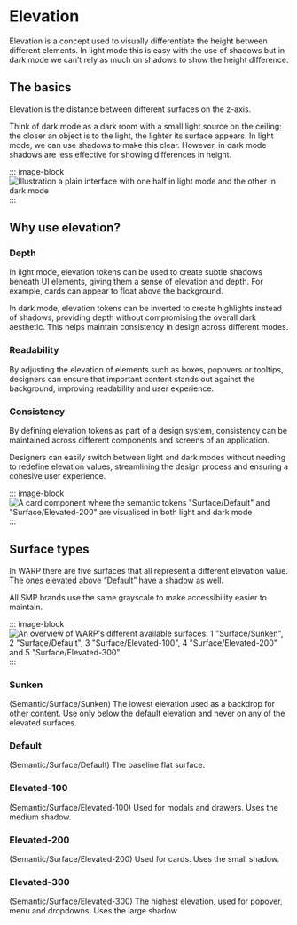 # Elevation
Elevation is a concept used to visually differentiate the height between different elements. In light mode this is easy with the use of shadows but in dark mode we can’t rely as much on shadows to show the height difference. 


## The basics
Elevation is the distance between different surfaces on the z-axis.

Think of dark mode as a dark room with a small light source on the ceiling: the closer an object is to the light, the lighter its surface appears. In light mode, we can use shadows to make this clear. However, in dark mode shadows are less effective for showing differences in height.

::: image-block
![Illustration a plain interface with one half in light mode and the other in dark mode](/images/foundations/elevation.png)
:::

## Why use elevation?
### Depth
In light mode, elevation tokens can be used to create subtle shadows beneath UI elements, giving them a sense of elevation and depth. For example, cards can appear to float above the background.

In dark mode, elevation tokens can be inverted to create highlights instead of shadows, providing depth without compromising the overall dark aesthetic. This helps maintain consistency in design across different modes.

### Readability
By adjusting the elevation of elements such as boxes, popovers or tooltips, designers can ensure that important content stands out against the background, improving readability and user experience.

### Consistency
By defining elevation tokens as part of a design system, consistency can be maintained across different components and screens of an application.

Designers can easily switch between light and dark modes without needing to redefine elevation values, streamlining the design process and ensuring a cohesive user experience.

::: image-block
![A card component where the semantic tokens "Surface/Default" and "Surface/Elevated-200" are visualised in both light and dark mode](/images/foundations/why-use-elevation.png)
:::

## Surface types 
In WARP there are five surfaces that all represent a different elevation value. The ones elevated above “Default” have a shadow as well.

All SMP brands use the same grayscale to make accessibility easier to maintain.

::: image-block
![An overview of WARP's different available surfaces: 1 "Surface/Sunken", 2 "Surface/Default", 3 "Surface/Elevated-100", 4 "Surface/Elevated-200" and 5 "Surface/Elevated-300"](/images/foundations/surface-overview.png)
:::

### Sunken
(Semantic/Surface/Sunken)
The lowest elevation used as a backdrop for other content. Use only below the default elevation and never on any of the elevated surfaces.

### Default 
(Semantic/Surface/Default)
The baseline flat surface.

### Elevated-100
(Semantic/Surface/Elevated-100)
Used for modals and drawers. Uses the medium shadow.

### Elevated-200
(Semantic/Surface/Elevated-200)
Used for cards. Uses the small shadow.

### Elevated-300
(Semantic/Surface/Elevated-300)
The highest elevation, used for popover, menu and dropdowns. Uses the large shadow